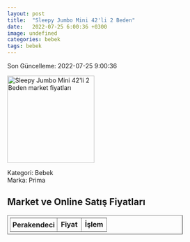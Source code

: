 ```yaml
---
layout: post
title:  "Sleepy Jumbo Mini 42'li 2 Beden"
date:   2022-07-25 6:00:36 +0300
image: undefined
categories: bebek
tags: bebek
---
```


Son Güncelleme: 2022-07-25 9:00:36

<img src="undefined" width="200" alt="Sleepy Jumbo Mini 42'li 2 Beden market fiyatları" />

Kategori: Bebek
<br />
Marka: Prima

<h2>Market ve Online Satış Fiyatları</h2>

<table border="1" style="padding: 5px;width:80%;">
  <tr>
    <td style="padding: 5px;"><strong>Perakendeci</strong></td>
    <td><strong>Fiyat</strong></td>
    <td><strong>İşlem</strong></td>
  </tr>
  
</table>
